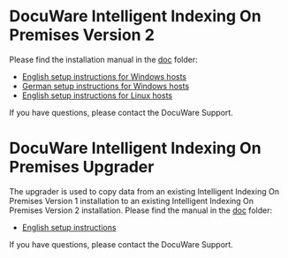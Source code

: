 # DocuWare Intelligent Indexing On Premises Version 2

Please find the installation manual in the [doc](https://github.com/DocuWare/Intellix/tree/master/doc) folder:

* [English setup instructions for Windows hosts](doc/windows-setup.md)
* [German setup instructions for Windows hosts](doc/windows-setup-de.md)
* [English setup instructions for Linux hosts](doc/linux-setup.md)

If you have questions, please contact the DocuWare Support.

# DocuWare Intelligent Indexing On Premises Upgrader

The upgrader is used to copy data from an existing Intelligent Indexing On Premises Version 1 installation to an existing Intelligent Indexing On Premises Version 2 installation. Please find the manual in the [doc](https://github.com/DocuWare/Intellix/tree/master/doc) folder:

* [English setup instructions](doc/upgrader-setup.md)

If you have questions, please contact the DocuWare Support.